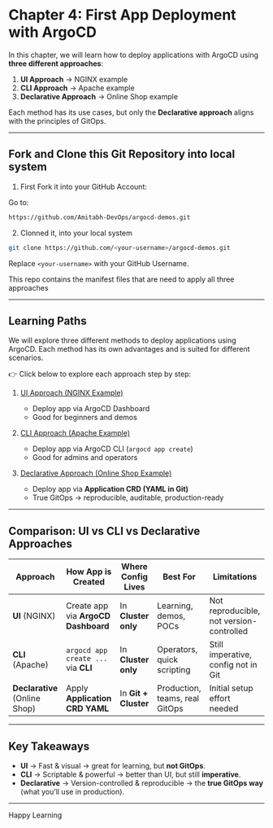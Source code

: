 # Chapter 4: First App Deployment with ArgoCD

In this chapter, we will learn how to deploy applications with ArgoCD using **three different approaches**:  

1. **UI Approach** → NGINX example  
2. **CLI Approach** → Apache example  
3. **Declarative Approach** → Online Shop example  

Each method has its use cases, but only the **Declarative approach** aligns with the principles of GitOps.  

---

## Fork and Clone this Git Repository into local system

1. First Fork it into your GitHub Account:

Go to:

```bash
https://github.com/Amitabh-DevOps/argocd-demos.git
```

2. Clonned it, into your local system

```bash
git clone https://github.com/<your-username>/argocd-demos.git
```

Replace `<your-username>` with your GitHub Username.

This repo contains the manifest files that are need to apply all three approaches

---

##  Learning Paths

We will explore three different methods to deploy applications using ArgoCD. Each method has its own advantages and is suited for different scenarios.

👉 Click below to explore each approach step by step:

1. [UI Approach (NGINX Example)](./ui_approach/nginx/README.md)  
   - Deploy app via ArgoCD Dashboard  
   - Good for beginners and demos  

2. [CLI Approach (Apache Example)](./cli_approach/apache/README.md)  
   - Deploy app via ArgoCD CLI (`argocd app create`)  
   - Good for admins and operators  

3. [Declarative Approach (Online Shop Example)](./declarative_approach/online_shop/README.md)  
   - Deploy app via **Application CRD (YAML in Git)**  
   - True GitOps → reproducible, auditable, production-ready  

---

##  Comparison: UI vs CLI vs Declarative Approaches

| Approach       | How App is Created | Where Config Lives | Best For | Limitations |
|----------------|-------------------|--------------------|----------|-------------|
| **UI** (NGINX) | Create app via **ArgoCD Dashboard** | In **Cluster only** | Learning, demos, POCs | Not reproducible, not version-controlled |
| **CLI** (Apache) | `argocd app create ...` via **CLI** | In **Cluster only** | Operators, quick scripting | Still imperative, config not in Git |
| **Declarative** (Online Shop) | Apply **Application CRD YAML** | In **Git + Cluster** | Production, teams, real GitOps | Initial setup effort needed |

---

##  Key Takeaways

- **UI** → Fast & visual → great for learning, but **not GitOps**.  
- **CLI** → Scriptable & powerful → better than UI, but still **imperative**.  
- **Declarative** → Version-controlled & reproducible → the **true GitOps way** (what you’ll use in production).  

---

Happy Learning